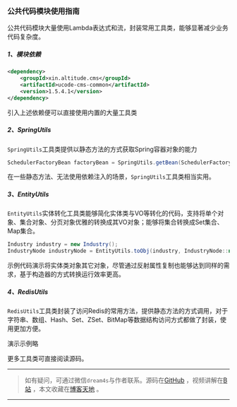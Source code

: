 ### 公共代码模块使用指南
公共代码模块大量使用Lambda表达式和流，封装常用工具类，能够显著减少业务代码复杂度。

##### 1、模块依赖
```xml
<dependency>
    <groupId>xin.altitude.cms</groupId>
    <artifactId>ucode-cms-common</artifactId>
    <version>1.5.4.1</version>
</dependency>
```
引入上述依赖便可以直接使用内置的大量工具类

##### 2、SpringUtils
`SpringUtils`工具类提供以静态方法的方式获取Spring容器对象的能力
```java
SchedulerFactoryBean factoryBean = SpringUtils.getBean(SchedulerFactoryBean.class);
```
在一些静态方法、无法使用依赖注入的场景，`SpringUtils`工具类相当实用。

##### 3、EntityUtils
`EntityUtils`实体转化工具类能够简化实体类与VO等转化的代码，支持将单个对象、集合对象、分页对象优雅的转换成其VO对象；能够将集合转换成Set集合、Map集合。

```java
Industry industry = new Industry();
IndustryNode industryNode = EntityUtils.toObj(industry, IndustryNode::new);
```
示例代码演示将实体类对象其它对象，尽管通过反射属性复制也能够达到同样的需求，基于构造器的方式转换运行效率更高。

##### 4、RedisUtils
`RedisUtils`工具类封装了访问Redis的常用方法，提供静态方法的方式调用，对于字符串、数组、Hash、Set、ZSet、BitMap等数据结构访问方式都做了封装，使用更加方便。

演示示例略

更多工具类可直接阅读源码。


---
> 如有疑问，可通过微信`dream4s`与作者联系。源码在[GitHub](https://gitee.com/decsa) ，视频讲解在[B站](https://space.bilibili.com/1936685014) ，本文收藏在[博客天地](http://www.altitude.xin) 。
---
